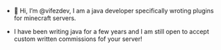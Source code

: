 - 👋 Hi, I’m @vifezdev, I am a java developer specifically wroting plugins for minecraft servers.

- I have been writing java for a few years and I am still open to accept custom written commissions fof your server! 